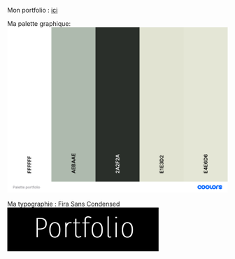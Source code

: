 Mon portfolio : 
<a href ="https://surfingchicken.github.io/Super_portfolio/"> ici</a>

Ma palette graphique: ![](./asset/Palette%20portfolio.png)

Ma typographie : Fira Sans Condensed ![Exemple:](asset/Capture%20d%E2%80%99%C3%A9cran%202022-05-08%20%C3%A0%2023.11.16.png)
